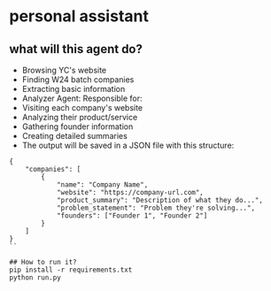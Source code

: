 # personal assistant

## what will this agent do?
* Browsing YC's website
* Finding W24 batch companies
* Extracting basic information
* Analyzer Agent: Responsible for:
* Visiting each company's website
* Analyzing their product/service
* Gathering founder information
* Creating detailed summaries
* The output will be saved in a JSON file with this structure:
```
{
    "companies": [
        {
            "name": "Company Name",
            "website": "https://company-url.com",
            "product_summary": "Description of what they do...",
            "problem_statement": "Problem they're solving...",
            "founders": ["Founder 1", "Founder 2"]
        }
    ]
}
``

## How to run it?
pip install -r requirements.txt
python run.py

